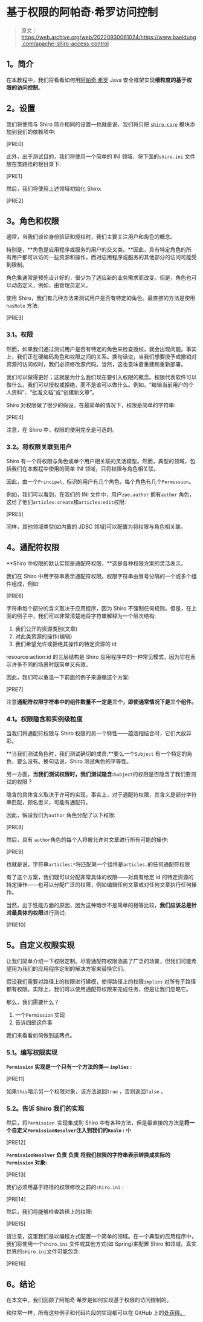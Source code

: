 # 基于权限的阿帕奇·希罗访问控制

> 原文：<https://web.archive.org/web/20220930061024/https://www.baeldung.com/apache-shiro-access-control>

## **1。简介**

在本教程中，我们将看看如何用[阿帕奇·希罗](/web/20220628092334/https://www.baeldung.com/apache-shiro) Java 安全框架实现**细粒度的基于权限的访问控制**。

## **2。设置**

我们将使用与 Shiro 简介相同的设置—也就是说，我们将只把 [`shiro-core`](https://web.archive.org/web/20220628092334/https://search.maven.org/search?q=g:org.apache.shiro%20AND%20a:shiro-core&core=gav) 模块添加到我们的依赖项中:

[PRE0]

此外，出于测试目的，我们将使用一个简单的 INI 领域，将下面的`shiro.ini` 文件放在类路径的根目录下:

[PRE1]

然后，我们将使用上述领域初始化 Shiro:

[PRE2]

## **3。角色和权限**

通常，当我们谈论身份验证和授权时，我们主要关注用户和角色的概念。

特别是，**角色是应用程序或服务的用户的交叉类。**因此，具有特定角色的所有用户都可以访问一些资源和操作，而对应用程序或服务的其他部分的访问可能受到限制。

角色集通常是预先设计好的，很少为了适应新的业务需求而改变。但是，角色也可以动态定义，例如，由管理员定义。

使用 Shiro，我们有几种方法来测试用户是否有特定的角色。最直接的方法是使用`hasRole` 方法:

[PRE3]

### **3.1。权限**

然而，如果我们通过测试用户是否有特定的角色来检查授权，就会出现问题。事实上，我们正在硬编码角色和权限之间的关系。换句话说，当我们想要授予或撤销对资源的访问权时，我们必须修改源代码。当然，这也意味着重建和重新部署。

我们可以做得更好；这就是为什么我们现在要引入权限的概念。权限代表软件可以做什么，我们可以授权或拒绝，而不是谁可以做什么。例如，“编辑当前用户的个人资料”、“批准文档”或“创建新文章”。

Shiro 对权限做了很少的假设。在最简单的情况下，权限是简单的字符串:

[PRE4]

注意，在 Shiro 中，权限的使用完全是可选的。

### **3.2。将权限关联到用户**

Shiro 有一个将权限与角色或单个用户相关联的灵活模型。然而，典型的领域，包括我们在本教程中使用的简单 INI 领域，只将权限与角色相关联。

因此，由一个`Principal,` 标识的用户有几个角色，每个角色有几个`Permission`。

例如，我们可以看到，在我们的 INI 文件中，用户`zoe.author` 拥有`author` 角色，这给了他们`articles:create`和`articles:edit`权限:

[PRE5]

同样，其他领域类型(如内置的 JDBC 领域)可以配置为将权限与角色相关联。

## **4。通配符权限**

**Shiro 中权限的默认实现是通配符权限，**这是各种权限方案的灵活表示。

我们在 Shiro 中用字符串表示通配符权限。权限字符串由冒号分隔的一个或多个组件组成，例如:

[PRE6]

字符串每个部分的含义取决于应用程序，因为 Shiro 不强制任何规则。但是，在上面的例子中，我们可以非常清楚地将字符串解释为一个层次结构:

1.  我们公开的资源类别(文章)
2.  对此类资源的操作(编辑)
3.  我们希望允许或拒绝其操作的特定资源的 id

resource:action:id 的三层结构是 Shiro 应用程序中的一种常见模式，因为它在表示许多不同的场景时既简单又有效。

因此，我们可以重温一下前面的例子来遵循这个方案:

[PRE7]

注意**通配符权限字符串中的组件数量不一定是三个，即使通常情况下是三个组件。**

### **4.1。权限隐含和实例级粒度**

当我们将通配符权限与 Shiro 权限的另一个特性——蕴涵相结合时，它们大放异彩。

**当我们测试角色时，我们测试确切的成员:**要么一个`Subject` 有一个特定的角色，要么没有。换句话说，Shiro 测试角色的平等性。

另一方面，**当我们测试权限时，我们测试隐含:**`Subject`的权限是否隐含了我们要测试的权限？

隐含的具体含义取决于许可的实现。事实上，对于通配符权限，其含义是部分字符串匹配，顾名思义，可能有通配符。

因此，假设我们为`author` 角色分配了以下权限:

[PRE8]

然后，具有 `author`角色的每个人将被允许对文章进行所有可能的操作:

[PRE9]

也就是说，字符串`articles:*`将匹配第一个组件是`articles.`的任何通配符权限

有了这个方案，我们既可以分配非常具体的权限——对具有给定 id 的特定资源的特定操作——也可以分配广泛的权限，例如编辑任何文章或对任何文章执行任何操作。

当然，出于性能方面的原因，因为这种暗示不是简单的相等比较，**我们应该总是针对最具体的权限**进行测试:

[PRE10]

## **5。自定义权限实现**

让我们简单介绍一下权限定制。尽管通配符权限涵盖了广泛的场景，但我们可能希望用为我们的应用程序定制的解决方案来替换它们。

假设我们需要对路径上的权限进行建模，使得路径上的权限`implies` 对所有子路径都有权限。实际上，我们可以使用通配符权限来完成任务，但是让我们忽略它。

那么，我们需要什么？

1.  一个`Permission` 实现
2.  告诉四郎这件事

我们来看看如何做到这两点。

### **5.1。编写权限实现**

**`Permission` 实现是一个只有一个方法的类— `implies` :**

[PRE11]

如果`this`暗示另一个权限对象，该方法返回`true` ，否则返回`false` 。

### 5.2。告诉 Shiro 我们的实现

然后，将`Permission `实现集成到 Shiro 中有各种方法，但是最直接的方法是**将一个自定义`PermissionResolver`注入到我们的`Realm` :** 中

[PRE12]

**`PermissionResolver` 负责** **负责** **将我们权限的字符串表示转换成实际的`Permission` 对象:**

[PRE13]

我们必须用基于路径的权限修改之前的`shiro.ini` :

[PRE14]

然后，我们将能够检查路径上的权限:

[PRE15]

请注意，这里我们是以编程方式配置一个简单的领域。在一个典型的应用程序中，我们将使用一个`shiro.ini` 文件或其他方式(如 Spring)来配置 Shiro 和领域。真实世界的`shiro.ini`文件可能包含:

[PRE16]

## **6。结论**

在本文中，我们回顾了阿帕奇·希罗是如何实现基于权限的访问控制的。

和往常一样，所有这些例子和代码片段的实现都可以在 GitHub 上的[处获得。](https://web.archive.org/web/20220628092334/https://github.com/eugenp/tutorials/tree/master/apache-shiro)